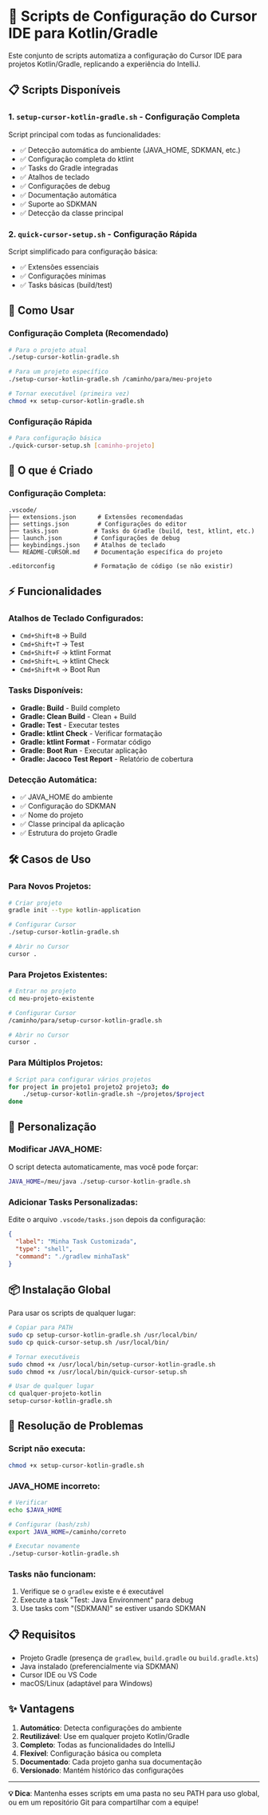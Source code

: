 # 🚀 Scripts de Configuração do Cursor IDE para Kotlin/Gradle

Este conjunto de scripts automatiza a configuração do Cursor IDE para projetos Kotlin/Gradle, replicando a experiência do IntelliJ.

## 📋 Scripts Disponíveis

### 1. `setup-cursor-kotlin-gradle.sh` - **Configuração Completa**
Script principal com todas as funcionalidades:
- ✅ Detecção automática do ambiente (JAVA_HOME, SDKMAN, etc.)
- ✅ Configuração completa do ktlint
- ✅ Tasks do Gradle integradas
- ✅ Atalhos de teclado
- ✅ Configurações de debug
- ✅ Documentação automática
- ✅ Suporte ao SDKMAN
- ✅ Detecção da classe principal

### 2. `quick-cursor-setup.sh` - **Configuração Rápida**
Script simplificado para configuração básica:
- ✅ Extensões essenciais
- ✅ Configurações mínimas
- ✅ Tasks básicas (build/test)

## 🎯 Como Usar

### Configuração Completa (Recomendado)
```bash
# Para o projeto atual
./setup-cursor-kotlin-gradle.sh

# Para um projeto específico
./setup-cursor-kotlin-gradle.sh /caminho/para/meu-projeto

# Tornar executável (primeira vez)
chmod +x setup-cursor-kotlin-gradle.sh
```

### Configuração Rápida
```bash
# Para configuração básica
./quick-cursor-setup.sh [caminho-projeto]
```

## 📁 O que é Criado

### Configuração Completa:
```
.vscode/
├── extensions.json      # Extensões recomendadas
├── settings.json        # Configurações do editor
├── tasks.json          # Tasks do Gradle (build, test, ktlint, etc.)
├── launch.json         # Configurações de debug
├── keybindings.json    # Atalhos de teclado
└── README-CURSOR.md    # Documentação específica do projeto

.editorconfig           # Formatação de código (se não existir)
```

## ⚡ Funcionalidades

### Atalhos de Teclado Configurados:
- `Cmd+Shift+B` → Build
- `Cmd+Shift+T` → Test
- `Cmd+Shift+F` → ktlint Format
- `Cmd+Shift+L` → ktlint Check
- `Cmd+Shift+R` → Boot Run

### Tasks Disponíveis:
- **Gradle: Build** - Build completo
- **Gradle: Clean Build** - Clean + Build
- **Gradle: Test** - Executar testes
- **Gradle: ktlint Check** - Verificar formatação
- **Gradle: ktlint Format** - Formatar código
- **Gradle: Boot Run** - Executar aplicação
- **Gradle: Jacoco Test Report** - Relatório de cobertura

### Detecção Automática:
- ✅ JAVA_HOME do ambiente
- ✅ Configuração do SDKMAN
- ✅ Nome do projeto
- ✅ Classe principal da aplicação
- ✅ Estrutura do projeto Gradle

## 🛠️ Casos de Uso

### Para Novos Projetos:
```bash
# Criar projeto
gradle init --type kotlin-application

# Configurar Cursor
./setup-cursor-kotlin-gradle.sh

# Abrir no Cursor
cursor .
```

### Para Projetos Existentes:
```bash
# Entrar no projeto
cd meu-projeto-existente

# Configurar Cursor
/caminho/para/setup-cursor-kotlin-gradle.sh

# Abrir no Cursor
cursor .
```

### Para Múltiplos Projetos:
```bash
# Script para configurar vários projetos
for project in projeto1 projeto2 projeto3; do
    ./setup-cursor-kotlin-gradle.sh ~/projetos/$project
done
```

## 🔧 Personalização

### Modificar JAVA_HOME:
O script detecta automaticamente, mas você pode forçar:
```bash
JAVA_HOME=/meu/java ./setup-cursor-kotlin-gradle.sh
```

### Adicionar Tasks Personalizadas:
Edite o arquivo `.vscode/tasks.json` depois da configuração:
```json
{
  "label": "Minha Task Customizada",
  "type": "shell",
  "command": "./gradlew minhaTask"
}
```

## 📦 Instalação Global

Para usar os scripts de qualquer lugar:

```bash
# Copiar para PATH
sudo cp setup-cursor-kotlin-gradle.sh /usr/local/bin/
sudo cp quick-cursor-setup.sh /usr/local/bin/

# Tornar executáveis
sudo chmod +x /usr/local/bin/setup-cursor-kotlin-gradle.sh
sudo chmod +x /usr/local/bin/quick-cursor-setup.sh

# Usar de qualquer lugar
cd qualquer-projeto-kotlin
setup-cursor-kotlin-gradle.sh
```

## 🚨 Resolução de Problemas

### Script não executa:
```bash
chmod +x setup-cursor-kotlin-gradle.sh
```

### JAVA_HOME incorreto:
```bash
# Verificar
echo $JAVA_HOME

# Configurar (bash/zsh)
export JAVA_HOME=/caminho/correto

# Executar novamente
./setup-cursor-kotlin-gradle.sh
```

### Tasks não funcionam:
1. Verifique se o `gradlew` existe e é executável
2. Execute a task "Test: Java Environment" para debug
3. Use tasks com "(SDKMAN)" se estiver usando SDKMAN

## 📋 Requisitos

- Projeto Gradle (presença de `gradlew`, `build.gradle` ou `build.gradle.kts`)
- Java instalado (preferencialmente via SDKMAN)
- Cursor IDE ou VS Code
- macOS/Linux (adaptável para Windows)

## ✨ Vantagens

1. **Automático**: Detecta configurações do ambiente
2. **Reutilizável**: Use em qualquer projeto Kotlin/Gradle
3. **Completo**: Todas as funcionalidades do IntelliJ
4. **Flexível**: Configuração básica ou completa
5. **Documentado**: Cada projeto ganha sua documentação
6. **Versionado**: Mantém histórico das configurações

---

**💡 Dica**: Mantenha esses scripts em uma pasta no seu PATH para uso global, ou em um repositório Git para compartilhar com a equipe!
